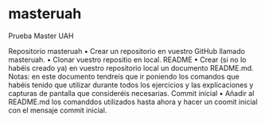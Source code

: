 # masteruah
Prueba Master UAH

Repositorio masteruah
• Crear un repositorio en vuestro GitHub llamado masteruah.
• Clonar vuestro repositio en local.
README
• Crear (si no lo habéis creado ya) en vuestro repositorio local un documento
README.md.
Notas: en este documento tendreís que ir poniendo los comandos que habéis tenido que
utilizar durante todos los ejercicios y las explicaciones y capturas de pantalla que
consideréis necesarias.
Commit inicial
• Añadir al README.md los comanddos utilizados hasta ahora y hacer un coomit inicial
con el mensaje commit inicial.

